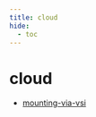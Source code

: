 ```yaml
---
title: cloud
hide:
  - toc
---
```


# cloud

- [mounting-via-vsi](/data-library/mounting-via-vsi/)  
  <small></small>